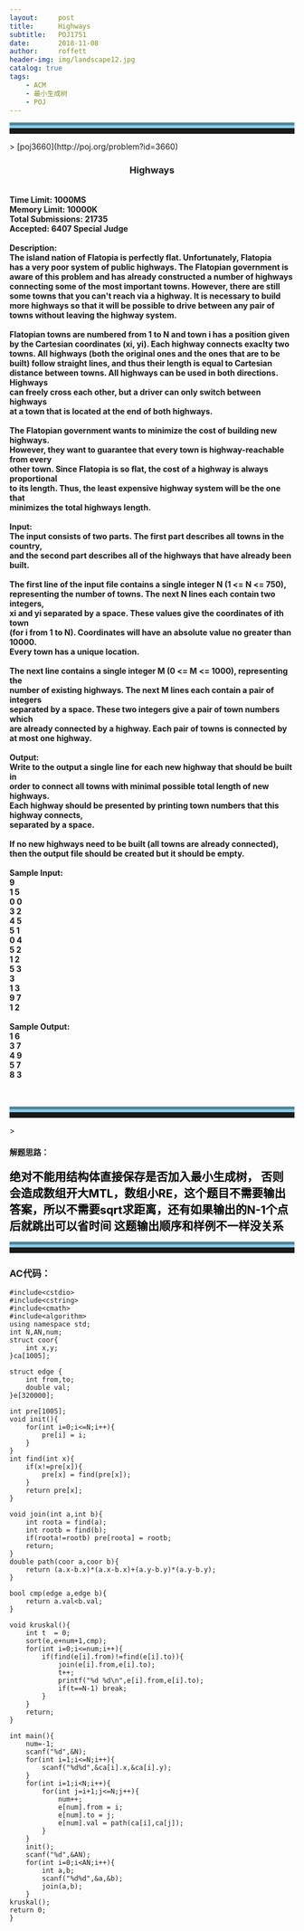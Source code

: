 ```yaml
---
layout:     post
title:      Highways
subtitle:   POJ1751
date:       2018-11-08
author:     roffett
header-img: img/landscape12.jpg
catalog: true
tags:
    - ACM
    - 最小生成树
    - POJ
---
```


<hr style="height:10px;border:none;border-top:10px groove skyblue;" />>
[poj3660](http://poj.org/problem?id=3660)

<div style="font-weight:bold;">
<h3 align="center">Highways</h3><br />
Time Limit: 1000MS<br />
Memory Limit: 10000K<br />
Total Submissions: 21735<br />
Accepted: 6407  Special Judge<br />
<br />
Description:<br />
The island nation of Flatopia is perfectly flat. Unfortunately, Flatopia<br />
has a very poor system of public highways. The Flatopian government is <br />
aware of this problem and has already constructed a number of highways<br />
connecting some of the most important towns. However, there are still <br />
some towns that you can't reach via a highway. It is necessary to build <br />
more highways so that it will be possible to drive between any pair of <br />
towns without leaving the highway system. <br />
<br />
Flatopian towns are numbered from 1 to N and town i has a position given<br />
by the Cartesian coordinates (xi, yi). Each highway connects exaclty two<br />
towns. All highways (both the original ones and the ones that are to be <br />
built) follow straight lines, and thus their length is equal to Cartesian<br />
distance between towns. All highways can be used in both directions. Highways <br />
can freely cross each other, but a driver can only switch between highways<br />
at a town that is located at the end of both highways. <br />
<br />
The Flatopian government wants to minimize the cost of building new highways. <br />
However, they want to guarantee that every town is highway-reachable from every<br />
other town. Since Flatopia is so flat, the cost of a highway is always proportional<br />
to its length. Thus, the least expensive highway system will be the one that<br />
minimizes the total highways length. <br />
<br />
Input:<br />
The input consists of two parts. The first part describes all towns in the country,<br />
and the second part describes all of the highways that have already been built. <br />
<br />
The first line of the input file contains a single integer N (1 <= N <= 750), <br />
representing the number of towns. The next N lines each contain two integers, <br />
xi and yi separated by a space. These values give the coordinates of ith town <br />
(for i from 1 to N). Coordinates will have an absolute value no greater than 10000.<br />
Every town has a unique location. <br />
<br />
The next line contains a single integer M (0 <= M <= 1000), representing the <br />
number of existing highways. The next M lines each contain a pair of integers <br />
separated by a space. These two integers give a pair of town numbers which <br />
are already connected by a highway. Each pair of towns is connected by at most one highway. <br />
<br />
Output:<br />
Write to the output a single line for each new highway that should be built in <br />
order to connect all towns with minimal possible total length of new highways. <br />
Each highway should be presented by printing town numbers that this highway connects, <br />
separated by a space. <br />
<br />
If no new highways need to be built (all towns are already connected), <br />
then the output file should be created but it should be empty. <br />
<br />
Sample Input:<br />
9<br />
1 5<br />
0 0 <br />
3 2<br />
4 5<br />
5 1<br />
0 4<br />
5 2<br />
1 2<br />
5 3<br />
3<br />
1 3<br />
9 7<br />
1 2<br />
<br />
Sample Output:<br />
1 6<br />
3 7<br />
4 9<br />
5 7<br />
8 3<br />
<br />
<br /></div>

<hr style="height:10px;border:none;border-top:10px groove skyblue;" />>

#### 解题思路：  

<div style = "font-size:20px;font-weight:bold;color:black;">
绝对不能用结构体直接保存是否加入最小生成树，
否则会造成数组开大MTL，数组小RE，这个题目不需要输出答案，所以不需要sqrt求距离，还有如果输出的N-1个点后就跳出可以省时间
这题输出顺序和样例不一样没关系
<br />
</div>

<hr style="height:10px;border:none;border-top:10px groove skyblue;" />

### AC代码：
    #include<cstdio>
    #include<cstring>
    #include<cmath>
    #include<algorithm>
    using namespace std;
    int N,AN,num;
    struct coor{
        int x,y;
    }ca[1005];

    struct edge {
        int from,to;
        double val;
    }e[320000];

    int pre[1005];
    void init(){
        for(int i=0;i<=N;i++){
            pre[i] = i;
        }
    }
    int find(int x){
        if(x!=pre[x]){
            pre[x] = find(pre[x]);
        }
        return pre[x];
    }

    void join(int a,int b){
        int roota = find(a);
        int rootb = find(b);
        if(roota!=rootb) pre[roota] = rootb;
        return;
    }
    double path(coor a,coor b){
        return (a.x-b.x)*(a.x-b.x)+(a.y-b.y)*(a.y-b.y);
    }

    bool cmp(edge a,edge b){
        return a.val<b.val;
    }

    void kruskal(){
        int t  = 0;
        sort(e,e+num+1,cmp);
        for(int i=0;i<=num;i++){
            if(find(e[i].from)!=find(e[i].to)){
                join(e[i].from,e[i].to);
                t++;
                printf("%d %d\n",e[i].from,e[i].to);
                if(t==N-1) break;
            }
        }
        return;
    }

    int main(){
        num=-1;
        scanf("%d",&N);
        for(int i=1;i<=N;i++){
            scanf("%d%d",&ca[i].x,&ca[i].y);
        }
        for(int i=1;i<N;i++){
            for(int j=i+1;j<=N;j++){
                num++;
                e[num].from = i;
                e[num].to = j;
                e[num].val = path(ca[i],ca[j]);
            }
        }
        init();
        scanf("%d",&AN);
        for(int i=0;i<AN;i++){
            int a,b;
            scanf("%d%d",&a,&b);
            join(a,b);
        }
    kruskal();
    return 0;
    }